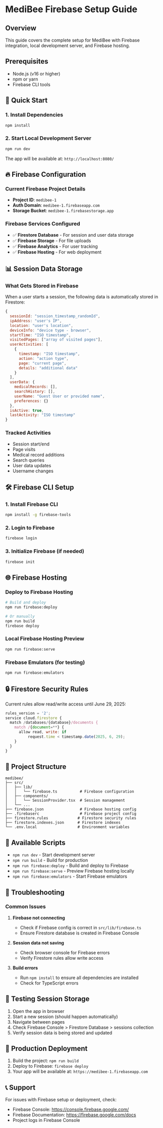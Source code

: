 # MediBee Firebase Setup Guide

## Overview
This guide covers the complete setup for MediBee with Firebase integration, local development server, and Firebase hosting.

## Prerequisites
- Node.js (v16 or higher)
- npm or yarn
- Firebase CLI tools

## 🚀 Quick Start

### 1. Install Dependencies
```bash
npm install
```

### 2. Start Local Development Server
```bash
npm run dev
```
The app will be available at: `http://localhost:8080/`

## 🔥 Firebase Configuration

### Current Firebase Project Details
- **Project ID**: `medibee-1`
- **Auth Domain**: `medibee-1.firebaseapp.com`
- **Storage Bucket**: `medibee-1.firebasestorage.app`

### Firebase Services Configured
- ✅ **Firestore Database** - For session and user data storage
- ✅ **Firebase Storage** - For file uploads
- ✅ **Firebase Analytics** - For user tracking
- ✅ **Firebase Hosting** - For web deployment

## 📊 Session Data Storage

### What Gets Stored in Firebase
When a user starts a session, the following data is automatically stored in Firestore:

```javascript
{
  sessionId: "session_timestamp_randomId",
  ipAddress: "user's IP",
  location: "user's location",
  deviceInfo: "device type - browser",
  startTime: "ISO timestamp",
  visitedPages: ["array of visited pages"],
  userActivities: [
    {
      timestamp: "ISO timestamp",
      action: "action type",
      page: "current page",
      details: "additional data"
    }
  ],
  userData: {
    medicalRecords: [],
    searchHistory: [],
    userName: "Guest User or provided name",
    preferences: {}
  },
  isActive: true,
  lastActivity: "ISO timestamp"
}
```

### Tracked Activities
- Session start/end
- Page visits
- Medical record additions
- Search queries
- User data updates
- Username changes

## 🛠️ Firebase CLI Setup

### 1. Install Firebase CLI
```bash
npm install -g firebase-tools
```

### 2. Login to Firebase
```bash
firebase login
```

### 3. Initialize Firebase (if needed)
```bash
firebase init
```

## 🌐 Firebase Hosting

### Deploy to Firebase Hosting
```bash
# Build and deploy
npm run firebase:deploy

# Or manually
npm run build
firebase deploy
```

### Local Firebase Hosting Preview
```bash
npm run firebase:serve
```

### Firebase Emulators (for testing)
```bash
npm run firebase:emulators
```

## 🔒 Firestore Security Rules

Current rules allow read/write access until June 29, 2025:

```javascript
rules_version = '2';
service cloud.firestore {
  match /databases/{database}/documents {
    match /{document=**} {
      allow read, write: if
          request.time < timestamp.date(2025, 6, 29);
    }
  }
}
```

## 📁 Project Structure

```
medibee/
├── src/
│   ├── lib/
│   │   └── firebase.ts          # Firebase configuration
│   ├── components/
│   │   └── SessionProvider.tsx  # Session management
│   └── ...
├── firebase.json                # Firebase hosting config
├── .firebaserc                  # Firebase project config
├── firestore.rules             # Firestore security rules
├── firestore.indexes.json      # Firestore indexes
└── .env.local                  # Environment variables
```

## 🔧 Available Scripts

- `npm run dev` - Start development server
- `npm run build` - Build for production
- `npm run firebase:deploy` - Build and deploy to Firebase
- `npm run firebase:serve` - Preview Firebase hosting locally
- `npm run firebase:emulators` - Start Firebase emulators

## 🐛 Troubleshooting

### Common Issues

1. **Firebase not connecting**
   - Check if Firebase config is correct in `src/lib/firebase.ts`
   - Ensure Firestore database is created in Firebase Console

2. **Session data not saving**
   - Check browser console for Firebase errors
   - Verify Firestore rules allow write access

3. **Build errors**
   - Run `npm install` to ensure all dependencies are installed
   - Check for TypeScript errors

## 📱 Testing Session Storage

1. Open the app in browser
2. Start a new session (should happen automatically)
3. Navigate between pages
4. Check Firebase Console > Firestore Database > sessions collection
5. Verify session data is being stored and updated

## 🚀 Production Deployment

1. Build the project: `npm run build`
2. Deploy to Firebase: `firebase deploy`
3. Your app will be available at: `https://medibee-1.firebaseapp.com`

## 📞 Support

For issues with Firebase setup or deployment, check:
- Firebase Console: https://console.firebase.google.com/
- Firebase Documentation: https://firebase.google.com/docs
- Project logs in Firebase Console
